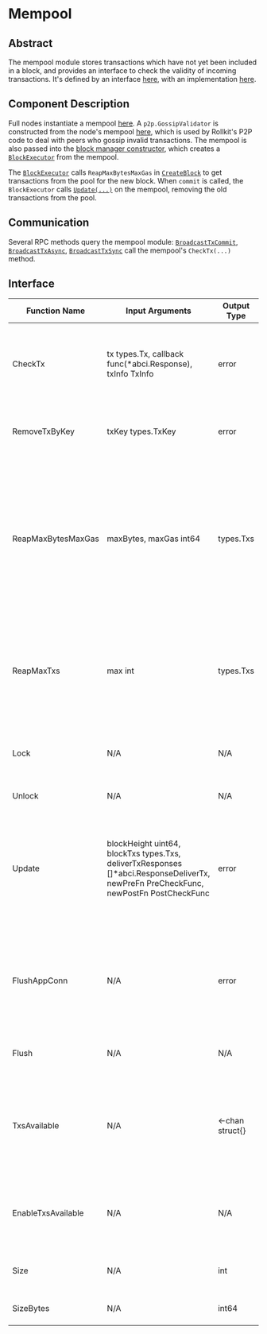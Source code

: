 # Mempool

## Abstract

The mempool module stores transactions which have not yet been included in a block, and provides an interface to check the validity of incoming transactions. It's defined by an interface [here](https://github.com/rollkit/rollkit/blob/main/mempool/mempool.go#L16), with an implementation [here](https://github.com/rollkit/rollkit/blob/main/mempool/v1/mempool.go).

## Component Description

Full nodes instantiate a mempool [here](https://github.com/rollkit/rollkit/blob/main/node/full.go#L133). A `p2p.GossipValidator` is constructed from the node's mempool [here](https://github.com/rollkit/rollkit/blob/main/node/full.go#L391), which is used by Rollkit's P2P code to deal with peers who gossip invalid transactions. The mempool is also passed into the [block manager constructor](https://github.com/rollkit/rollkit/blob/main/node/full.go#L136), which creates a [`BlockExecutor`](https://github.com/rollkit/rollkit/blob/main/block/manager.go#L143) from the mempool.

The [`BlockExecutor`](https://github.com/rollkit/rollkit/blob/main/state/block-executor.md) calls `ReapMaxBytesMaxGas` in [`CreateBlock`](https://github.com/rollkit/rollkit/blob/main/state/executor.go#L91) to get transactions from the pool for the new block. When `commit` is called, the `BlockExecutor` calls [`Update(...)`](https://github.com/rollkit/rollkit/blob/main/state/executor.go#L255) on the mempool, removing the old transactions from the pool.

## Communication

Several RPC methods query the mempool module: [`BroadcastTxCommit`](https://github.com/rollkit/rollkit/blob/main/node/full_client.go#L128), [`BroadcastTxAsync`](https://github.com/rollkit/rollkit/blob/main/node/full_client.go#L190), [`BroadcastTxSync`](https://github.com/rollkit/rollkit/blob/main/node/full_client.go#L207) call the mempool's `CheckTx(...)` method.

## Interface

| Function Name       | Input Arguments                              | Output Type      | Intended Behavior                                                |
|---------------------|---------------------------------------------|------------------|------------------------------------------------------------------|
| CheckTx             | tx types.Tx, callback func(*abci.Response), txInfo TxInfo | error            | Executes a new transaction against the application to determine its validity and whether it should be added to the mempool. |
| RemoveTxByKey       | txKey types.TxKey                           | error            | Removes a transaction, identified by its key, from the mempool. |
| ReapMaxBytesMaxGas  | maxBytes, maxGas int64                      | types.Txs         | Reaps transactions from the mempool up to maxBytes bytes total with the condition that the total gasWanted must be less than maxGas. If both maxes are negative, there is no cap on the size of all returned transactions (~ all available transactions). |
| ReapMaxTxs          | max int                                       | types.Txs         | Reaps up to max transactions from the mempool. If max is negative, there is no cap on the size of all returned transactions (~ all available transactions). |
| Lock                | N/A                                         | N/A              | Locks the mempool. The consensus must be able to hold the lock to safely update. |
| Unlock              | N/A                                         | N/A              | Unlocks the mempool. |
| Update              | blockHeight uint64, blockTxs types.Txs, deliverTxResponses []*abci.ResponseDeliverTx, newPreFn PreCheckFunc, newPostFn PostCheckFunc | error            | Informs the mempool that the given txs were committed and can be discarded. This should be called *after* block is committed by consensus. Lock/Unlock must be managed by the caller. |
| FlushAppConn        | N/A                                         | error            | Flushes the mempool connection to ensure async callback calls are done, e.g., from CheckTx. Lock/Unlock must be managed by the caller. |
| Flush               | N/A                                         | N/A              | Removes all transactions from the mempool and caches. |
| TxsAvailable        | N/A                                         | <-chan struct{}   | Returns a channel which fires once for every height when transactions are available in the mempool. The returned channel may be nil if EnableTxsAvailable was not called. |
| EnableTxsAvailable  | N/A                                         | N/A              | Initializes the TxsAvailable channel, ensuring it will trigger once every height when transactions are available. |
| Size                | N/A                                         | int              | Returns the number of transactions in the mempool. |
| SizeBytes           | N/A                                         | int64            | Returns the total size of all txs in the mempool. |
